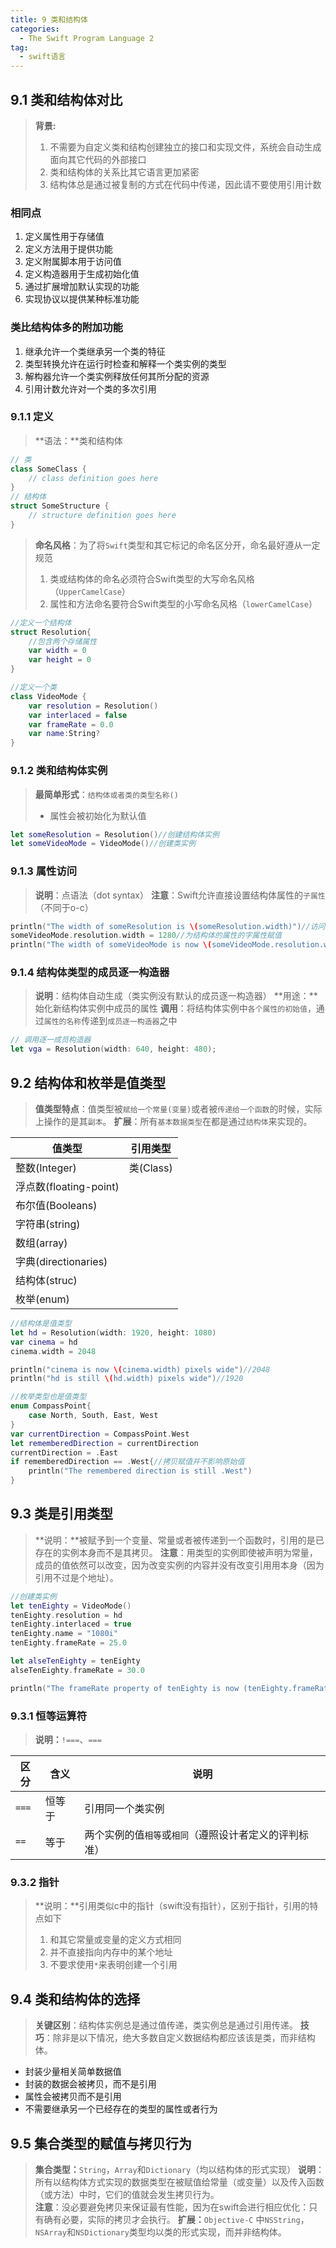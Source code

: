 ```yaml
---
title: 9 类和结构体
categories:
  - The Swift Program Language 2
tag:
  - swift语言
---
```



## 9.1 类和结构体对比
>**背景:**
>1. 不需要为自定义类和结构创建独立的接口和实现文件，系统会自动生成面向其它代码的外部接口  
>2. 类和结构体的关系比其它语言更加紧密  
>3. 结构体总是通过被复制的方式在代码中传递，因此请不要使用引用计数

### 相同点  
1. 定义属性用于存储值
2. 定义方法用于提供功能
3. 定义附属脚本用于访问值
4. 定义构造器用于生成初始化值
5. 通过扩展增加默认实现的功能
6. 实现协议以提供某种标准功能

### 类比结构体多的附加功能
1. 继承允许一个类继承另一个类的特征
2. 类型转换允许在运行时检查和解释一个类实例的类型
3. 解构器允许一个类实例释放任何其所分配的资源
4. 引用计数允许对一个类的多次引用


### 9.1.1 定义
>**语法：**类和结构体

```swift
// 类
class SomeClass {
    // class definition goes here
}
// 结构体
struct SomeStructure {
    // structure definition goes here
}
```
>**命名风格**：为了将`Swift`类型和其它标记的命名区分开，命名最好遵从一定规范
>1. 类或结构体的命名必须符合Swift类型的大写命名风格（`UpperCamelCase`）
>2. 属性和方法命名要符合Swift类型的小写命名风格（`lowerCamelCase`）

```swift
//定义一个结构体
struct Resolution{
    //包含两个存储属性
    var width = 0
    var height = 0
}

//定义一个类
class VideoMode {
    var resolution = Resolution()
    var interlaced = false
    var frameRate = 0.0
    var name:String?
}
```

### 9.1.2 类和结构体实例
>**最简单形式**：`结构体或者类的类型名称()`
>+ 属性会被初始化为默认值

```swift
let someResolution = Resolution()//创建结构体实例
let someVideoMode = VideoMode()//创建类实例
```


### 9.1.3 属性访问
>**说明**：点语法（dot syntax）
>**注意**：Swift允许直接设置结构体属性的`子属性`（不同于o-c）

```swift
println("The width of someResolution is \(someResolution.width)")//访问结构体实例的属性
someVideoMode.resolution.width = 1280//为结构体的属性的字属性赋值
println("The width of someVideoMode is now \(someVideoMode.resolution.width)")//访问结构体属性的字属性
```

### 9.1.4 	结构体类型的成员逐一构造器
>**说明**：结构体自动生成（类实例没有默认的成员逐一构造器）
>**用途：**始化新结构体实例中成员的属性
>**调用**：将结构体实例中`各个属性的初始值`，通过`属性的名称`传递到`成员逐一构造器`之中

```swift
// 调用逐一成员构造器
let vga = Resolution(width: 640, height: 480);
```

## 9.2 结构体和枚举是值类型
>**值类型特点**：值类型被`赋给一个常量(变量)`或者被`传递给一个函数`的时候，实际上操作的是其`副本`。
>**扩展**：所有`基本数据类型`在都是通过`结构体`来实现的。
>

| 值类型 |引用类型 |
|-------|-------|
|整数(Integer)|类(Class)|
|浮点数(floating-point)||
|布尔值(Booleans)||
|字符串(string)||
|数组(array)||
|字典(directionaries)||
|结构体(struc)||
|枚举(enum)||
>

```swift
//结构体是值类型
let hd = Resolution(width: 1920, height: 1080)
var cinema = hd
cinema.width = 2048

println("cinema is now \(cinema.width) pixels wide")//2048
println("hd is still \(hd.width) pixels wide")//1920

//枚举类型也是值类型
enum CompassPoint{
    case North, South, East, West
}
var currentDirection = CompassPoint.West
let rememberedDirection = currentDirection
currentDirection = .East
if rememberedDirection == .West{//拷贝赋值并不影响原始值
    println("The remembered direction is still .West")
}
```

## 9.3 类是引用类型
>**说明：**被赋予到一个变量、常量或者被传递到一个函数时，引用的是已存在的实例本身而不是其拷贝。
>**注意**：用类型的实例即使被声明为常量，成员的值依然可以改变，因为改变实例的内容并没有改变引用用本身（因为引用不过是个地址）。

```swift
//创建类实例
let tenEighty = VideoMode()
tenEighty.resolution = hd
tenEighty.interlaced = true
tenEighty.name = "1080i"
tenEighty.frameRate = 25.0

let alseTenEighty = tenEighty
alseTenEighty.frameRate = 30.0

println("The frameRate property of tenEighty is now (tenEighty.frameRate)")

```	

### 9.3.1 恒等运算符
>**说明：**`!===`、`===`

|区分|含义|说明|
|-|-|-|
|`===`|恒等于|引用同一个类实例|
|`==`|等于|两个实例的值`相等`或`相同`（遵照设计者定义的评判标准） |


### 9.3.2 指针
>**说明：**引用类似c中的指针（swift没有指针），区别于指针，引用的特点如下
>1. 和其它常量或变量的定义方式相同
>2. 并不直接指向内存中的某个地址
>3. 不要求使用`*`来表明创建一个引用


## 9.4 类和结构体的选择
>**关键区别**：结构体实例总是通过值传递，类实例总是通过引用传递。
>**技巧**：除非是以下情况，绝大多数自定义数据结构都应该该是类，而非结构体。
+ 封装少量相关简单数据值
+ 封装的数据会被拷贝，而不是引用
+ 属性会被拷贝而不是引用
+ 不需要继承另一个已经存在的类型的属性或者行为

## 9.5 集合类型的赋值与拷贝行为
>**集合类型：**`String`，`Array`和`Dictionary`（均以结构体的形式实现）
>**说明**：所有以结构体方式实现的数据类型在被赋值给常量（或变量）以及传入函数（或方法）中时，它们的值就会发生拷贝行为。  
>**注意**：没必要避免拷贝来保证最有性能，因为在swift会进行相应优化：只有确有必要，实际的拷贝才会执行。
>**扩展：**`Objective-C` 中`NSString`，`NSArray`和`NSDictionary`类型均以类的形式实现，而并非结构体。


